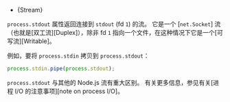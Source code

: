 
* {Stream}

`process.stdout` 属性返回连接到 `stdout` (fd `1`) 的流。 
它是一个 [`net.Socket`] 流（也就是[双工流][Duplex]），除非 fd `1` 指向一个文件，在这种情况下它是一个[可写流][Writable]。

例如，要将 `process.stdin` 拷贝到 `process.stdout`：

```js
process.stdin.pipe(process.stdout);
```

`process.stdout` 与其他的 Node.js 流有重大区别。
有关更多信息，参见有关[进程 I/O 的注意事项][note on process I/O]。

